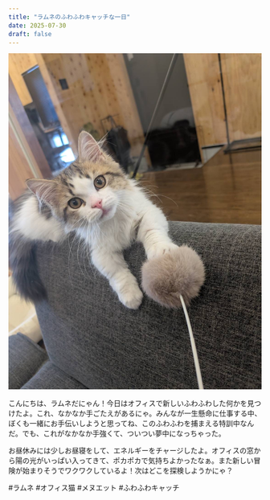 ```yaml
---
title: "ラムネのふわふわキャッチな一日"
date: 2025-07-30
draft: false
---
```


![今日のぼく](/images/cat-2025-07-30T23-22-44.jpg)

こんにちは、ラムネだにゃん！今日はオフィスで新しいふわふわした何かを見つけたよ。これ、なかなか手ごたえがあるにゃ。みんなが一生懸命に仕事する中、ぼくも一緒にお手伝いしようと思ってね、このふわふわを捕まえる特訓中なんだ。でも、これがなかなか手強くて、ついつい夢中になっちゃった。

お昼休みには少しお昼寝をして、エネルギーをチャージしたよ。オフィスの窓から陽の光がいっぱい入ってきて、ポカポカで気持ちよかったなぁ。また新しい冒険が始まりそうでワクワクしているよ！次はどこを探検しようかにゃ？

#ラムネ #オフィス猫 #メヌエット #ふわふわキャッチ